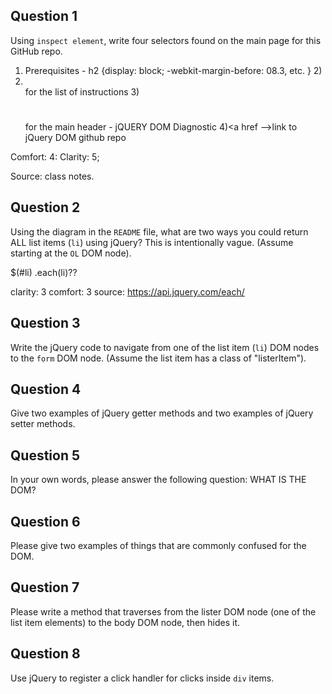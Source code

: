 ## Question 1

Using `inspect element`, write four selectors found on the main page for this
GitHub repo.

<!-- your answer starts here -->
1) Prerequisites - h2 {display: block; -webkit-margin-before: 08.3, etc.
}
2)<li></li> for the list of instructions
3)<h1></h1> for the main header - jQUERY DOM Diagnostic
4)<a href -->link to jQuery DOM github repo

Comfort: 4:
Clarity: 5;

Source: class notes.

<!-- your answer ends here -->

## Question 2

Using the diagram in the `README` file, what are two ways you could return ALL
list items (`li`) using jQuery? This is intentionally vague. (Assume starting
at the `OL` DOM node).


$(#li)
.each(li)??

clarity: 3
comfort: 3
source: https://api.jquery.com/each/



## Question 3

Write the jQuery code to navigate from one of the list item (`li`) DOM nodes to
the `form` DOM node. (Assume the list item has a class of "listerItem").

<!-- your answer starts here -->

<!-- your answer ends here -->

## Question 4

Give two examples of jQuery getter methods and two examples of jQuery setter
methods.

<!-- your answer starts here -->

<!-- your answer ends here -->

## Question 5

In your own words, please answer the following question: WHAT IS THE DOM?

<!-- your answer starts here -->

<!-- your answer ends here -->

## Question 6

Please give two examples of things that are commonly confused for the DOM.

<!-- your answer starts here -->

<!-- your answer ends here -->

## Question 7

Please write a method that traverses from the lister DOM node (one of the list
item elements) to the body DOM node, then hides it.

<!-- your answer starts here -->

<!-- your answer ends here -->

## Question 8

Use jQuery to register a click handler for clicks inside `div` items.

<!-- your answer starts here -->

<!-- your answer ends here -->
